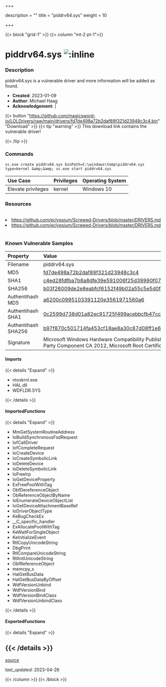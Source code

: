 +++

description = ""
title = "piddrv64.sys"
weight = 10

+++


{{< block "grid-1" >}}
{{< column "mt-2 pt-1">}}


# piddrv64.sys ![:inline](/images/twitter_verified.png) 


### Description

piddrv64.sys is a vulnerable driver and more information will be added as found.

- **Created**: 2023-01-09
- **Author**: Michael Haag
- **Acknowledgement**:  | [](https://twitter.com/)

{{< button "https://github.com/magicsword-io/LOLDrivers/raw/main/drivers/fd7de498a72b2daf89f321d23948c3c4.bin" "Download" >}}
{{< tip "warning" >}}
This download link contains the vulnerable driver!

{{< /tip >}}

### Commands

```
sc.exe create piddrv64.sys binPath=C:\windows\temp\piddrv64.sys type=kernel &amp;&amp; sc.exe start piddrv64.sys
```

| Use Case | Privileges | Operating System | 
|:---- | ---- | ---- |
| Elevate privileges | kernel | Windows 10 |

### Resources
<br>
<li><a href=" https://github.com/eclypsium/Screwed-Drivers/blob/master/DRIVERS.md"> https://github.com/eclypsium/Screwed-Drivers/blob/master/DRIVERS.md</a></li>
<li><a href="https://github.com/eclypsium/Screwed-Drivers/blob/master/DRIVERS.md">https://github.com/eclypsium/Screwed-Drivers/blob/master/DRIVERS.md</a></li>
<br>

### Known Vulnerable Samples

| Property           | Value |
|:-------------------|:------|
| Filename           | piddrv64.sys |
| MD5                | [fd7de498a72b2daf89f321d23948c3c4](https://www.virustotal.com/gui/file/fd7de498a72b2daf89f321d23948c3c4) |
| SHA1               | [c4ed28fdfba7b8a8dfe39e591006f25d39990f07](https://www.virustotal.com/gui/file/c4ed28fdfba7b8a8dfe39e591006f25d39990f07) |
| SHA256             | [b03f26009de2e8eabfcf6152f49b02a55c5e5d0f73e01d48f5a745f93ce93a29](https://www.virustotal.com/gui/file/b03f26009de2e8eabfcf6152f49b02a55c5e5d0f73e01d48f5a745f93ce93a29) |
| Authentihash MD5   | [a6200c0995103391120e3561971560a6](https://www.virustotal.com/gui/search/authentihash%253Aa6200c0995103391120e3561971560a6) |
| Authentihash SHA1  | [0c2599d738d01a82ec91725f499acebbcfb47cc9](https://www.virustotal.com/gui/search/authentihash%253A0c2599d738d01a82ec91725f499acebbcfb47cc9) |
| Authentihash SHA256| [b97f870c501714fa453cf18ae8a30c87d08ff1e6d784afdbb0121aea3da2dc28](https://www.virustotal.com/gui/search/authentihash%253Ab97f870c501714fa453cf18ae8a30c87d08ff1e6d784afdbb0121aea3da2dc28) |
| Signature         | Microsoft Windows Hardware Compatibility Publisher, Microsoft Windows Third Party Component CA 2012, Microsoft Root Certificate Authority 2010   |


#### Imports
{{< details "Expand" >}}
* ntoskrnl.exe
* HAL.dll
* WDFLDR.SYS

{{< /details >}}
#### ImportedFunctions
{{< details "Expand" >}}
* MmGetSystemRoutineAddress
* IoBuildSynchronousFsdRequest
* IofCallDriver
* IofCompleteRequest
* IoCreateDevice
* IoCreateSymbolicLink
* IoDeleteDevice
* IoDeleteSymbolicLink
* IoFreeIrp
* IoGetDeviceProperty
* ExFreePoolWithTag
* ObfDereferenceObject
* ObReferenceObjectByName
* IoEnumerateDeviceObjectList
* IoGetDeviceAttachmentBaseRef
* IoDriverObjectType
* KeBugCheckEx
* __C_specific_handler
* ExAllocatePoolWithTag
* KeWaitForSingleObject
* KeInitializeEvent
* RtlCopyUnicodeString
* DbgPrint
* RtlCompareUnicodeString
* RtlInitUnicodeString
* ObfReferenceObject
* memcpy_s
* HalGetBusData
* HalGetBusDataByOffset
* WdfVersionUnbind
* WdfVersionBind
* WdfVersionBindClass
* WdfVersionUnbindClass

{{< /details >}}
#### ExportedFunctions
{{< details "Expand" >}}

{{< /details >}}
-----



[*source*](https://github.com/magicsword-io/LOLDrivers/tree/main/yaml/piddrv64.yaml)

*last_updated:* 2023-04-26








{{< /column >}}
{{< /block >}}

